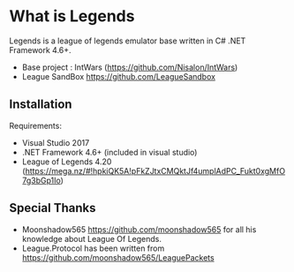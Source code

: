 
# What is Legends

  Legends is a league of legends emulator base written in C# .NET Framework 4.6+.
  * Base project : IntWars (https://github.com/Nisalon/IntWars)
  * League SandBox https://github.com/LeagueSandbox
  
  
## Installation

  Requirements:
  
  * Visual Studio 2017
  * .NET Framework 4.6+ (included in visual studio)
  * League of Legends 4.20 (https://mega.nz/#!hpkiQK5A!pFkZJtxCMQktJf4umplAdPC_Fukt0xgMfO7g3bGp1Io)

## Special Thanks

   * Moonshadow565 https://github.com/moonshadow565 for all his knowledge about League Of Legends. 
   * League.Protocol has been written from https://github.com/moonshadow565/LeaguePackets

  
